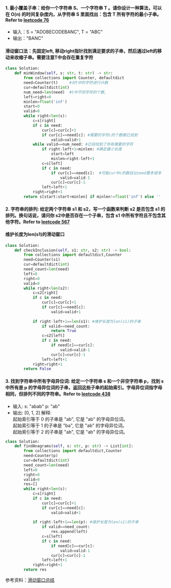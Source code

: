 #### 1. 最小覆盖子串：给你一个字符串 S、一个字符串 T 。请你设计一种算法，可以在 O(n) 的时间复杂度内，从字符串 S 里面找出：包含 T 所有字符的最小子串。 Refer to [leetcode 76](https://leetcode-cn.com/problems/minimum-window-substring/)
* 输入：S = "ADOBECODEBANC", T = "ABC"
* 输出："BANC"
#### 滑动窗口法：先固定left, 移动right指针找到满足要求的子串，然后通过left的移动来收缩子串。需要注意T中会存在重复字符
```python
class Solution:
    def minWindow(self, s: str, t: str) -> str:
        from collections import Counter, defaultdict
        need=Counter(t)     #对t中的字符进行计数
        cur=defaultdict(int)
        num_need=len(need)  #t中不同字符的个数,
        left=right=0
        minlen=float('inf')
        start=0 
        valid=0
        while right<len(s):
            c=s[right]
            if c in need:
                cur[c]=cur[c]+1
                if cur[c]==need[c]: #需要的字符c的个数都已找到
                    valid=valid+1
            while valid==num_need: #已经找到了所有需要的字符
                if right-left+1<minlen: #确定最小长度
                    start=left
                    minlen=right-left+1
                c=s[left]
                if c in need:
                    if cur[c]==need[c]:  #可能cur中c的数目比need要多很多
                        valid=valid-1
                    cur[c]=cur[c]-1                    
                left=left+1
            right=right+1
        return s[start:start+minlen] if minlen!=float('inf') else ''
```
#### 2. 字符串的排列: 给定两个字符串 s1 和 s2，写一个函数来判断 s2 是否包含 s1 的排列。换句话说，请问你 s2中是否存在一个子串，包含 s1 中所有字符且不包含其他字符。Refer to [leetcode 567](https://leetcode-cn.com/problems/permutation-in-string/)
#### 维护长度为len(s1)的滑动窗口
```python
class Solution:
    def checkInclusion(self, s1: str, s2: str) -> bool:
        from collections import defaultdict,Counter
        need=Counter(s1)
        cur=defaultdict(int)
        need_count=len(need)
        left=0
        right=0
        valid=0
        while right<len(s2):
            c=s2[right]
            if c in need:
                cur[c]=cur[c]+1
                if cur[c]==need[c]:
                    valid=valid+1
            
            if right-left+1==len(s1): #维护长度为len(s1)的子串
                if valid==need_count:
                    return True
                c=s2[left]
                if c in need:
                    if need[c]==cur[c]:
                        valid=valid-1
                    cur[c]=cur[c]-1
                left=left+1
            right=right+1
        return False
```
#### 3. 找到字符串中所有字母异位词: 给定一个字符串 s 和一个非空字符串 p，找到 s 中所有是 p 的字母异位词的子串，返回这些子串的起始索引。字母异位词指字母相同，但排列不同的字符串。Refer to [leetcode 438](https://leetcode-cn.com/problems/find-all-anagrams-in-a-string/)
* 输入: s: "abab" p: "ab"  
* 输出: [0, 1, 2]
解释:  
起始索引等于 0 的子串是 "ab", 它是 "ab" 的字母异位词。  
起始索引等于 1 的子串是 "ba", 它是 "ab" 的字母异位词。  
起始索引等于 2 的子串是 "ab", 它是 "ab" 的字母异位词。  
```python
class Solution:
    def findAnagrams(self, s: str, p: str) -> List[int]:
        from collections import defaultdict,Counter
        need=Counter(p)
        cur=defaultdict(int)
        need_count=len(need)
        left=0
        right=0
        valid=0
        res=[]
        while right<len(s):
            c=s[right]
            if c in need:
                cur[c]=cur[c]+1
                if cur[c]==need[c]:
                    valid=valid+1
            
            if right-left+1==len(p): #维护长度为len(s1)的子串
                if valid==need_count:
                    res.append(left)
                c=s[left]
                if c in need:
                    if need[c]==cur[c]:
                        valid=valid-1
                    cur[c]=cur[c]-1
                left=left+1
            right=right+1
        return res
```
参考资料：[滑动窗口总结](https://leetcode-cn.com/problems/minimum-window-substring/solution/hua-dong-chuang-kou-suan-fa-tong-yong-si-xiang-by-/)
